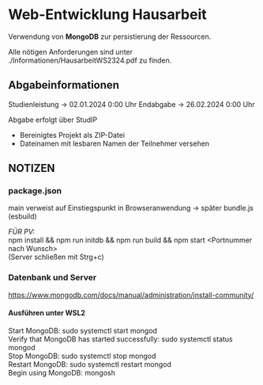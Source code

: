 # Web-Entwicklung Hausarbeit

Verwendung von **MongoDB** zur persistierung der Ressourcen.

Alle nötigen Anforderungen sind unter ./Informationen/HausarbeitWS2324.pdf zu finden.

## Abgabeinformationen

Studienleistung -> 02.01.2024 0:00 Uhr
Endabgabe -> 26.02.2024 0:00 Uhr

Abgabe erfolgt über StudIP
+ Bereinigtes Projekt als ZIP-Datei
+ Dateinamen mit lesbaren Namen der Teilnehmer versehen

## NOTIZEN

### package.json

main verweist auf Einstiegspunkt in Browseranwendung -> später bundle.js (esbuild)

*FÜR PV:* <br>
npm install && npm run initdb && npm run build && npm start \<Portnummer nach Wunsch\><br>
(Server schließen mit Strg+c)

### Datenbank und Server

https://www.mongodb.com/docs/manual/administration/install-community/

#### Ausführen unter WSL2

Start MongoDB: sudo systemctl start mongod <br>
Verify that MongoDB has started successfully: sudo systemctl status mongod <br>
Stop MongoDB: sudo systemctl stop mongod <br>
Restart MongoDB: sudo systemctl restart mongod <br>
Begin using MongoDB: mongosh <br>